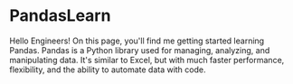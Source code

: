 # PandasLearn

Hello Engineers!
On this page, you'll find me getting started learning Pandas. Pandas is a Python library used for managing, analyzing, and manipulating data. It's similar to Excel, but with much faster performance, flexibility, and the ability to automate data with code.
